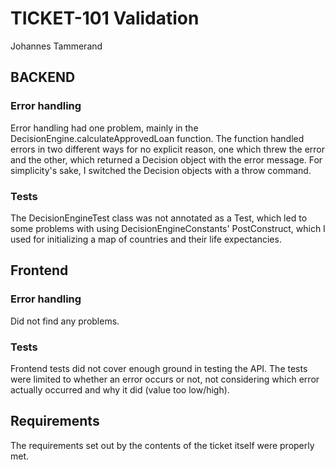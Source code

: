 # TICKET-101 Validation
Johannes Tammerand

## BACKEND
### Error handling
Error handling had one problem, mainly in the DecisionEngine.calculateApprovedLoan function. The function handled errors in two different ways for no explicit reason, one which threw the error and the other, which returned a Decision object with the error message. For simplicity's sake, I switched the Decision objects with a throw command.

### Tests
The DecisionEngineTest class was not annotated as a Test, which led to some problems with using DecisionEngineConstants' PostConstruct, which I used for initializing a map of countries and their life expectancies.

## Frontend
### Error handling
Did not find any problems.

### Tests
Frontend tests did not cover enough ground in testing the API. The tests were limited to whether an error occurs or not, not considering which error actually occurred and why it did (value too low/high).

## Requirements
The requirements set out by the contents of the ticket itself were properly met.